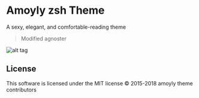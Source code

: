 # Amoyly zsh Theme
A sexy, elegant, and comfortable-reading theme
> Modified agnoster

![alt tag](https://github.com/Br1an6/amoyly.zsh-theme/blob/master/Screen%20Shot.png)

License
-------

This software is licensed under the MIT license
© 2015-2018 amoyly theme contributors

